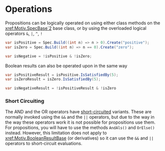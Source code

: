 # Operations

Propositions can be logically operated on using either class methods on the <xref:Motiv.SpecBase`2> base class, or
by using the overloaded logical operators `&`, `|`, `^`, `!`

```csharp
var isPositive = Spec.Build((int n) => n > 0).Create("positive");
var isZero = Spec.Build((int n) => n == 0).Create("zero");

var isNegative = !isPositive & !isZero;
```

Boolean results can also be operated upon in the same way

```csharp
var isPositiveResult = isPositive.IsSatisfiedBy(5);
var isZeroResult = isZero.IsSatisfiedBy(5);

var isNegativeResult = !isPositiveResult & !isZero 
```

### Short Circuiting

The AND and the OR operators have [short-circuited](https://en.wikipedia.org/wiki/Short-circuit_evaluation) variants.
These are normally invoked using the `&&` and the `||` operators, but due to the way in the way these operators work it 
is not possible for propositions use them.
For propositions, you will have to use the methods `AndAls()` and `OrElse()` instead.
However, this limitation does not apply to <xref:Motiv.BooleanResultBase> (or derivatives) so it can use the `&&` and 
`||` operators to short-circuit evaluations. 